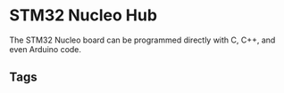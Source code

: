 # STM32 Nucleo Hub    

The STM32 Nucleo board can be programmed directly with C, C++, and even Arduino code.  


## Tags
